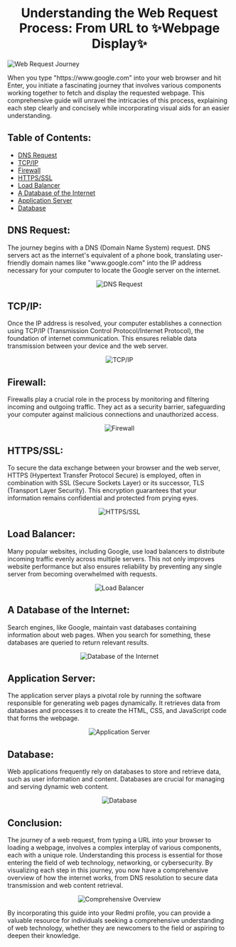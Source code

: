 <div align="center">
    <h1>Understanding the Web Request Process: From URL to ✨Webpage Display✨</h1></div>

<img src="pictures/typing-gerald-broflovski.gif" alt="Web Request Journey">

<p>When you type "https://www.google.com" into your web browser and hit Enter, you initiate a fascinating journey that involves various components working together to fetch and display the requested webpage. This comprehensive guide will unravel the intricacies of this process, explaining each step clearly and concisely while incorporating visual aids for an easier understanding.</p>

<h2>Table of Contents:</h2>
  <ul>
    <li><a href="#dns-request">DNS Request</a></li>
    <li><a href="#tcp-ip">TCP/IP</a></li>
    <li><a href="#firewall">Firewall</a></li>
    <li><a href="#https-ssl">HTTPS/SSL</a></li>
    <li><a href="#load-balancer">Load Balancer</a></li>
    <li><a href="#database-of-the-internet">A Database of the Internet</a></li>
    <li><a href="#application-server">Application Server</a></li>
    <li><a href="#database">Database</a></li>
  </ul>

  <h2 id="dns-request">DNS Request:</h2>
  <p>The journey begins with a DNS (Domain Name System) request. DNS servers act as the internet's equivalent of a phone book, translating user-friendly domain names like "www.google.com" into the IP address necessary for your computer to locate the Google server on the internet.</p>
  <div align="center">
  <img src="pictures/dns-request.png" alt="DNS Request"></div>

  <h2 id="tcp-ip">TCP/IP:</h2>
  <p>Once the IP address is resolved, your computer establishes a connection using TCP/IP (Transmission Control Protocol/Internet Protocol), the foundation of internet communication. This ensures reliable data transmission between your device and the web server.</p>
  <div align="center">  
  <img src="pictures/tcp_ip.png" alt="TCP/IP"></div>

  <h2 id="firewall">Firewall:</h2>
  <p>Firewalls play a crucial role in the process by monitoring and filtering incoming and outgoing traffic. They act as a security barrier, safeguarding your computer against malicious connections and unauthorized access.</p>
  <div align="center">
  <img src="pictures/Firewall.png" alt="Firewall"></div>

  <h2 id="https-ssl">HTTPS/SSL:</h2>
  <p>To secure the data exchange between your browser and the web server, HTTPS (Hypertext Transfer Protocol Secure) is employed, often in combination with SSL (Secure Sockets Layer) or its successor, TLS (Transport Layer Security). This encryption guarantees that your information remains confidential and protected from prying eyes.</p>
  <div align="center">
  <img src="pictures/HTTPS.png" alt="HTTPS/SSL"></div>

  <h2 id="load-balancer">Load Balancer:</h2>
  <p>Many popular websites, including Google, use load balancers to distribute incoming traffic evenly across multiple servers. This not only improves website performance but also ensures reliability by preventing any single server from becoming overwhelmed with requests.</p>
  <div align="center">
  <img src="pictures/Load-balancer.png" alt="Load Balancer"></div>

  <h2 id="database-of-the-internet">A Database of the Internet:</h2>
  <p>Search engines, like Google, maintain vast databases containing information about web pages. When you search for something, these databases are queried to return relevant results.</p>
  <div align="center">
  <img src="pictures/Web_server.png" alt="Database of the Internet"></div>

  <h2 id="application-server">Application Server:</h2>
  <p>The application server plays a pivotal role by running the software responsible for generating web pages dynamically. It retrieves data from databases and processes it to create the HTML, CSS, and JavaScript code that forms the webpage.</p>
  <div align="center">
  <img src="pictures/Application_server.png" alt="Application Server"></div>

  <h2 id="database">Database:</h2>
  <p>Web applications frequently rely on databases to store and retrieve data, such as user information and content. Databases are crucial for managing and serving dynamic web content.</p>
  <div align="center">
  <img src="pictures/Database.png" alt="Database"></div>

  <h2>Conclusion:</h2>
  <p>The journey of a web request, from typing a URL into your browser to loading a webpage, involves a complex interplay of various components, each with a unique role. Understanding this process is essential for those entering the field of web technology, networking, or cybersecurity. By visualizing each step in this journey, you now have a comprehensive overview of how the internet works, from DNS resolution to secure data transmission and web content retrieval.</p>
  <div align="center">
  <img src="pictures/Comprehensive_Overview.png" alt="Comprehensive Overview"></div>

  <p>By incorporating this guide into your Redmi profile, you can provide a valuable resource for individuals seeking a comprehensive understanding of web technology, whether they are newcomers to the field or aspiring to deepen their knowledge.</p>
</body>
</html>

